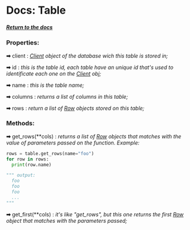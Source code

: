# Docs: Table

##### [Return to the docs](https://github.com/HidekiHrk/JLDB/blob/master/docs/main.md)

### Properties:

**➡** client : *[Client](https://github.com/HidekiHrk/JLDB/blob/master/docs/client.md) object of the database wich this table is stored in;*

**➡** id : *this is the table id, each table have an unique id that's used to identificate each one on the [Client](https://github.com/HidekiHrk/JLDB/blob/master/docs/client.md) obj;*

**➡** name : *this is the table name;*

**➡** columns : *returns a list of columns in this table;*

**➡** rows : *return a list of [Row](https://github.com/HidekiHrk/JLDB/blob/master/docs/row.md) objects stored on this table;*

### Methods:

**➡** get_rows(**cols) : *returns a list of [Row](https://github.com/HidekiHrk/JLDB/blob/master/docs/row.md) objects that matches with the value of parameters passed on the function. Example:*

```python
rows = table.get_rows(name="foo")
for row in rows:
  print(row.name)

""" output:
  foo
  foo
  foo
  ...
"""
```

**➡** get_first(**cols) : *it's like "get_rows", but this one returns the first [Row](https://github.com/HidekiHrk/JLDB/blob/master/docs/row.md) object that matches with the parameters passed;*

